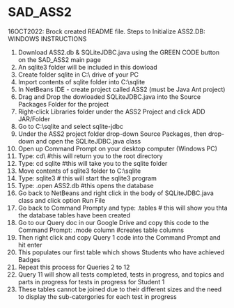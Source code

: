 # SAD_ASS2
16OCT2022: Brock created README file.
Steps to Initialize ASS2.DB:
WINDOWS INSTRUCTIONS
1. Download ASS2.db & SQLiteJDBC.java using the GREEN CODE button on the SAD_ASS2 main page
2. An sqlite3 folder will be included in this dowload
3. Create folder sqlite in C:\ drive of your PC
4. Import contents of sqlite folder into C:\sqlite
5. In NetBeans IDE - create project called ASS2 (must be Java Ant project)
6. Drag and Drop the dowloaded SQLiteJDBC.java into the Source Packages Folder for the project
7. Right-click Libraries folder under the ASS2 Project and click ADD JAR/Folder
8. Go to C:\sqlite and select sqlite-jdbc
9. Under the ASS2 project folder drop-down Source Packages, then drop-down <default package> and open the SQLiteJDBC.java class
10. Open up Command Prompt on your desktop computer (Windows PC)
11. Type: cd\ #this will return you to the root directory
12. Type: cd sqlite #this will take you to the sqlite folder
13. Move contents of sqlite3 folder to C:\sqlite
14. Type: sqlite3 # this will start the sqlite3 program
15. Type: .open ASS2.db #this opens the database
16. Go back to NetBeans and right click in the body of SQLiteJDBC.java class and click option Run File
17. Go back to Command Prompty and type: .tables # this will show you thta the database tables have been created
18. Go to our Query doc in our Google Drive and copy this code to the Command Prompt: .mode column #creates table columns
19. Then right click and copy Query 1 code into the Command Prompt and hit enter
20. This populates our first table which shows Students who have achieved Badges
21. Repeat this process for Queries 2 to 12
22. Query 11 will show all tests completed, tests in progress, and topics and parts in progress for tests in progress for Student 1
23. These tables cannot be joined due to their different sizes and the need to display the sub-catergories for each test in progress
